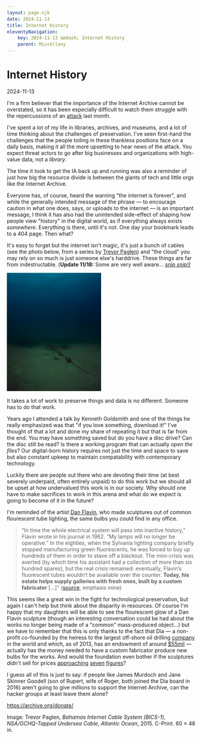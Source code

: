 ```yaml
---
layout: page.njk
date: 2024-11-13
title: Internet History
eleventyNavigation:
    key: 2024-11-13 &mdash; Internet History
    parent: Miscellany
---
```


# Internet History
<div class="post-date">2024-11-13</div>

I'm a firm believer that the importance of the Internet Archive cannot be overstated, so it has been especially difficult to watch them struggle with the repercussions of an <a href="https://blog.archive.org/2024/10/18/internet-archive-services-update-2024-10-17/">attack</a> last month.

I've spent a lot of my life in libraries, archives, and museums, and a lot of time thinking about the challenges of preservation. I've seen first-hand the challenges that the people toiling in these thankless positions face on a daily basis, making it all the more upsetting to hear news of the attack. You expect threat actors to go after big businesses and organizations with high-value data, not a <i>library</i>. 

The time it took to get the IA back up and running was also a reminder of just how big the resource divide is between the giants of tech and little orgs like the Internet Archive.

Everyone has, of course, heard the warning "the internet is forever", and while the generally intended message of the phrase &mdash; to encourage caution in what one does, says, or uploads to the internet &mdash; is an important message, I think it has also had the unintended side-effect of shaping how people view "history" in the digital world, as if everything always exists <i>somewhere</i>. Everything is there, until it's not. One day your bookmark leads to a 404 page. Then what?

It's easy to forget but the internet isn't magic, it's just a bunch of cables (see the photo below, from a series by <a href="https://paglen.studio/2020/05/22/undersea-cables/">Trevor Paglen</a>) and "the cloud" you may rely on so much is just someone else's harddrive. These things are far from indestructable. <span class="lightweight">(<b>Update 11/18:</b> Some are very well aware... <a href="https://www.reuters.com/business/media-telecom/telecoms-cable-linking-finland-germany-likely-severed-owner-says-2024-11-18/"><i>snip snip!)</i></a></span>

<img src="/imgs/Paglen-Cables-01.jpg" width="50%" class="float">

It takes a lot of work to preserve things and data is no different. Someone has to do that work.

Years ago I attended a talk by Kenneth Goldsmith and one of the things he really emphasized was that "if you love something, download it!" I've thought of that a lot and done my share of repeating it but that is far from the end. You may have something saved but do you have a disc drive? Can the disc still be read? Is there a working program that can actually <i>open the files</i>? Our digital-born history requires not just the time and space to save but also constant upkeep to maintain compatability with contemporary technology.

Luckily there are people out there who are devoting their time (at best severely underpaid, often entirely unpaid) to do this work but we should all be upset at how undervalued this work is in our society. Why should one have to make sacrifices to work in this arena and what do we expect is going to become of it in the future?

I'm reminded of the artist <a href="https://www.diaart.org/collection/artist-a-to-z/flavin-dan">Dan Flavin</a>, who made sculptures out of common flourescent tube lighting, the same bulbs you could find in any office.

<blockquote class="lightweight" cite="https://www.newyorker.com/culture/the-art-world/when-dan-flavin-saw-the-light">“In time the whole electrical system will pass into inactive history,” Flavin wrote in his journal in 1962. “My lamps will no longer be operative.” In the eighties, when the Sylvania lighting company briefly stopped manufacturing green fluorescents, he was forced to buy up hundreds of them in order to stave off a blackout. The mini-crisis was averted (by which time his assistant had a collection of more than six hundred spares), but the real crisis remained: eventually, Flavin’s fluorescent tubes wouldn’t be available over the counter. <b>Today, his estate helps supply galleries with fresh ones, built by a custom fabricator</b> [...]" (<a href="https://www.newyorker.com/culture/the-art-world/when-dan-flavin-saw-the-light">source</a>, emphasis mine)</blockquote>

This seems like a great win in the fight for technological preservation, but again I can't help but think about the disparity in resources. Of course I'm happy that my daughters will be able to see the flourescent glow of a Dan Flavin sculpture (though an interesting conversation could be had about the works no longer being made of a "common" mass-produced object...) but we have to remember that this is only thanks to the fact that Dia &mdash; a non-profit co-founded by the heiress to the largest off-shore oil drilling <a href="https://en.wikipedia.org/wiki/Schlumberger">company</a> in the world and which, as of 2013, has an endowment of around <a href="https://www.sothebys.com/en/articles/dia-goes-back-to-the-future">$55mil</a> &mdash; actually has the money needed to have a custom fabricator produce new bulbs for the works. And would the foundation even bother if the sculptures didn't sell for prices <a href="https://www.christies.com/en/lot/lot-6128555">approaching</a> <a href="https://www.christies.com/en/lot/lot-5478930">seven</a> <a href="https://www.christies.com/en/lot/lot-6110386">figures</a>?

I guess all of this is just to say: if people like James Murdoch and Jane Skinner Goodell (son of Rupert, wife of Roger, both joined the Dia board in 2016) aren't going to give millions to support the Internet Archive, can the hacker groups at least leave them alone?

<a href="https://archive.org/donate/">https://archive.org/donate/</a>

<span>Image: Trevor Paglen, <i>Bahamas Internet Cable System (BICS-1), NSA/GCHQ-Tapped Undersea Cable, Atlantic Ocean</i>, 2015. C-Print. 60 × 48 in.</span>